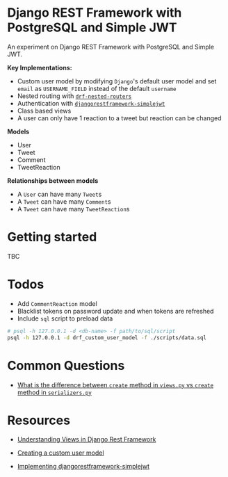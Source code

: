 # Django REST Framework with PostgreSQL and Simple JWT

An experiment on Django REST Framework with PostgreSQL and Simple JWT.

**Key Implementations:**
- Custom user model by modifying `Django`'s default user model and set `email` as `USERNAME_FIELD` instead of the default `username`
- Nested routing with [`drf-nested-routers`](https://github.com/alanjds/drf-nested-routers)
- Authentication with [`djangorestframework-simplejwt`](https://github.com/jazzband/djangorestframework-simplejwt)
- Class based views
- A user can only have 1 reaction to a tweet but reaction can be changed

**Models**
- User
- Tweet
- Comment
- TweetReaction

**Relationships between models**

- A `User` can have many `Tweet`s
- A `Tweet` can have many `Comment`s
- A `Tweet` can have many `TweetReaction`s

# Getting started

TBC

# Todos

- Add `CommentReaction` model
- Blacklist tokens on password update and when tokens are refreshed
- Include `sql` script to preload data
```bash
# psql -h 127.0.0.1 -d <db-name> -f path/to/sql/script
psql -h 127.0.0.1 -d drf_custom_user_model -f ./scripts/data.sql
```

# Common Questions

- [What is the difference between `create` method in `views.py` vs `create` method in `serializers.py`](https://stackoverflow.com/questions/63630590/drf-create-method-in-viewset-or-in-serializer)

# Resources

- [Understanding Views in Django Rest Framework](https://testdriven.io/blog/drf-views-part-1/)

- [Creating a custom user model](https://testdriven.io/blog/django-custom-user-model/)

- [Implementing djangorestframework-simplejwt](https://medium.com/django-rest/django-rest-framework-jwt-authentication-94bee36f2af8)
